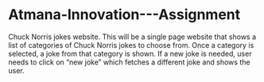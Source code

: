 # Atmana-Innovation---Assignment
Chuck Norris jokes website. This will be a single page website that
shows a list of categories of Chuck Norris jokes to choose from. Once a
category is selected, a joke from that category is shown. If a new joke is needed,
user needs to click on “new joke” which fetches a different joke and shows the
user.
